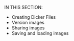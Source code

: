 IN THIS SECTION: 
- Creating Dicker Files
- Version images
- Sharing images
- Saving and loading images

